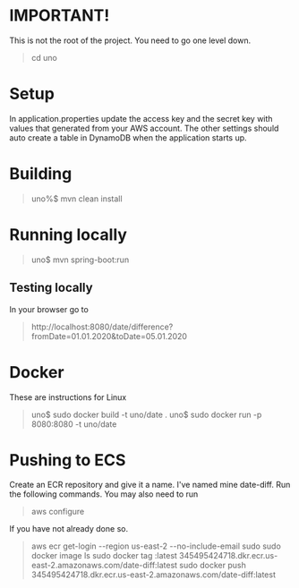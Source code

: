 # IMPORTANT!

This is not the root of the project.
You need to go one level down.

> cd uno 

# Setup

In application.properties update the access key and the secret key with values that generated from your AWS account.
The other settings should auto create a table in DynamoDB when the application starts up.

# Building
> uno%$ mvn clean install

# Running locally
> uno$ mvn spring-boot:run 

## Testing locally

In your browser go to

> http://localhost:8080/date/difference?fromDate=01.01.2020&toDate=05.01.2020

# Docker

These are instructions for Linux 

> uno$ sudo docker build -t uno/date .
> uno$ sudo docker run -p 8080:8080 -t uno/date

# Pushing to ECS

Create an ECR repository and give it a name. I've named mine date-diff.
Run the following commands. You may also need to run

> aws configure

If you have not already done so.

> aws ecr get-login --region us-east-2 --no-include-email
> sudo <output of above>
> sudo docker image ls
> sudo docker tag <image>:latest 345495424718.dkr.ecr.us-east-2.amazonaws.com/date-diff:latest
> sudo docker push 345495424718.dkr.ecr.us-east-2.amazonaws.com/date-diff:latest